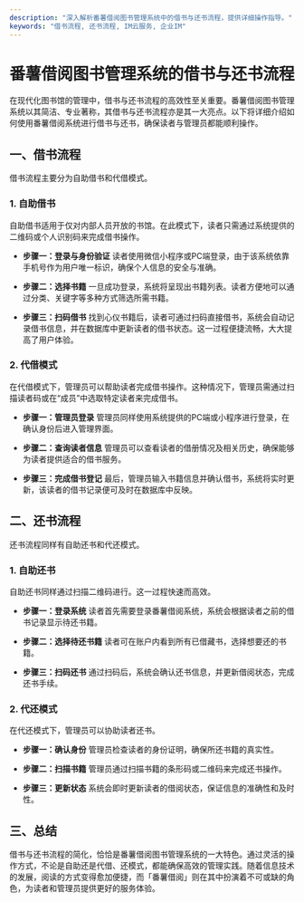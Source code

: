 ```yaml
---
description: "深入解析番薯借阅图书管理系统中的借书与还书流程，提供详细操作指导。"
keywords: "借书流程, 还书流程, IM云服务, 企业IM"
---
```

# 番薯借阅图书管理系统的借书与还书流程

在现代化图书馆的管理中，借书与还书流程的高效性至关重要。番薯借阅图书管理系统以其简洁、专业著称，其借书与还书流程亦是其一大亮点。以下将详细介绍如何使用番薯借阅系统进行借书与还书，确保读者与管理员都能顺利操作。

## 一、借书流程

借书流程主要分为自助借书和代借模式。

### 1. 自助借书

自助借书适用于仅对内部人员开放的书馆。在此模式下，读者只需通过系统提供的二维码或个人识别码来完成借书操作。

- **步骤一：登录与身份验证**
  读者使用微信小程序或PC端登录，由于该系统依靠手机号作为用户唯一标识，确保个人信息的安全与准确。

- **步骤二：选择书籍**
  一旦成功登录，系统将呈现出书籍列表。读者方便地可以通过分类、关键字等多种方式筛选所需书籍。

- **步骤三：扫码借书**
  找到心仪书籍后，读者可通过扫码直接借书，系统会自动记录借书信息，并在数据库中更新读者的借书状态。这一过程便捷流畅，大大提高了用户体验。

### 2. 代借模式

在代借模式下，管理员可以帮助读者完成借书操作。这种情况下，管理员需通过扫描读者码或在“成员”中选取特定读者来完成借书。

- **步骤一：管理员登录**
  管理员同样使用系统提供的PC端或小程序进行登录，在确认身份后进入管理界面。

- **步骤二：查询读者信息**
  管理员可以查看读者的借册情况及相关历史，确保能够为读者提供适合的借书服务。

- **步骤三：完成借书登记**
  最后，管理员输入书籍信息并确认借书，系统将实时更新，该读者的借书记录便可及时在数据库中反映。

## 二、还书流程

还书流程同样有自助还书和代还模式。

### 1. 自助还书

自助还书同样通过扫描二维码进行。这一过程快速而高效。

- **步骤一：登录系统**
  读者首先需要登录番薯借阅系统，系统会根据读者之前的借书记录显示待还书籍。

- **步骤二：选择待还书籍**
  读者可在账户内看到所有已借藏书，选择想要还的书籍。

- **步骤三：扫码还书**
  通过扫码后，系统会确认还书信息，并更新借阅状态，完成还书手续。

### 2. 代还模式

在代还模式下，管理员可以协助读者还书。

- **步骤一：确认身份**
  管理员检查读者的身份证明，确保所还书籍的真实性。

- **步骤二：扫描书籍**
  管理员通过扫描书籍的条形码或二维码来完成还书操作。

- **步骤三：更新状态**
  系统会即时更新读者的借阅状态，保证信息的准确性和及时性。

## 三、总结

借书与还书流程的简化，恰恰是番薯借阅图书管理系统的一大特色。通过灵活的操作方式，不论是自助还是代借、还模式，都能确保高效的管理实践。随着信息技术的发展，阅读的方式变得愈加便捷，而「番薯借阅」则在其中扮演着不可或缺的角色，为读者和管理员提供更好的服务体验。
